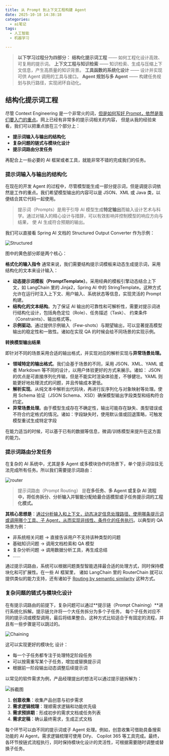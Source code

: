 ```yaml
---
title: 从 Prompt 到上下文工程构建 Agent
date: 2025-10-18 14:38:18
categories:
  - ai笔记
tags:
  - 人工智能
  - 机器学习

---
```


>**以下学习过程分为四部分：**
>**结构化提示词工程** —— 如何工程化设计高效、可复用的提示词。
>**上下文工程与知识检索** —— 知识检索、生成与压缩上下文信息，产生高质量的知识背景。
>**工具函数的系统化设计** —— 设计并实现可供 Agent 调用的工具与接口。
>**Agent 规划与多 Agent** —— 构建任务规划与执行路径，实现闭环自动化。

## 结构化提示词工程

尽管 Context Engineering 是一个非常火的词，<u>但是如何写好 Prompt，依然是我们要入门的重点</u>。网上已经有非常多的提示词相关的内容， 但是从我的经验来看，我们可以把重点放在三个部分上：

* **提示词输入与输出的结构化**
* **复杂问题的链式与模块化设计**
* **提示词路由分发任务**

再配合上一些必要的 AI 框架或者工具，就能非常不错的完成我们的任务。

### 提示词输入与输出的结构化

在现在的开发 Agent 的过程中，尽管模型能生成一部分提示词，但是调提示词依然是工作的重点。我们希望模型输出的内容可以是 JSON、XML 或 Java 类，以便结合其它代码一起使用。

>提示词（Prompts）是用于引导 AI 模型生成**特定输出**而输入设计艺术与科学。通过对输入的精心设计与措辞，可以有效影响并控制模型的响应方向与结果， 使 AI 生成符合预期的输出。

我们可以直接看 Spring AI 文档的 Structured Output Converter 作为示例：

![Structured](https://github.com/user-attachments/assets/a6c4bc71-6fea-45ec-af9c-9c44fe6b0451)

图中的黄色部分即是两个核心：

**格式化的输入指令**
通常来说，我们需要结构提示词模板来动态生成提示词，采用结构化的文本来设计输入：

* **动态提示词模板（PromptTemplate）**。采用经典的模板引擎动态结合上下文，如 LangChain 里的 Jinja2，Spring AI 中的 StringTemplate。这种方式允许在运行时注入上下文、用户输入、系统状态等信息，实现灵活的 Prompt 构建。
* **结构化的文本结构**。为了保证 AI 输出的可靠性和可解析性，需要对提示词进行结构化设计，包括角色定位（Role）、任务描述（Task）、 约束条件（Constraints）、输出格式等。
* **示例驱动**。通过提供示例输入（Few-shots）与期望输出，可以显著提高模型输出的稳定性和一致性。诸如在实现 QA 的时候会给不同场景的实现示例。

**转换模型输出结果**

即针对不同的场景采用合适的输出格式，并实现对应的解析实现与**异常场景处理。**

* **领域特定的输出格式**。我们会基于场景的不同，采用 JSON、XML、YAML 或者 Markdown 等不同的设计，以用户体验更好的方式来展示。诸如： JSON 的优点是可直接序列化传输，但是不能实时渲染体验差，不够健壮。YAML 则能更好地处理流式的问题，并且传输成本更低。
* **解析实现**。从纯文本中解析出代码块，再进行反序列化与对象映射等处理。使用 Schema 验证（JSON Schema、XSD）确保模型输出字段类型和结构符合约定。
* **异常场景处理**。由于模型生成存在不确定性，输出可能存在缺失、类型错误或不符合约定格式的情况。诸如：字段缺失时，使用默认值或回退策略，可触发模型重试生成特定字段

在能力适当的时候，可以基于已有的数据等信息，微调/训练模型来提升在这方面的能力。

### 提示词路由分发任务

在复杂的 AI 系统中，尤其是多 Agent 或多模块协作的场景下，单个提示词往往无法完成所有任务。所以我们需要提示词路由：

![router](https://github.com/user-attachments/assets/2cc8a7db-aa0b-452a-afc8-977b5f0066d8)

>提示词路由（Prompt Routing） 是**在多任务、多 Agent 或复杂 AI 流程中，将任务拆分、分析输入并智能分配给最合适模型或子任务提示词的工程化模式。**

**其核心思想是**：<u>通过分析输入和上下文，动态决定信息处理路径、使用哪条提示词或调用哪个工具、子 Agent，从而实现非线性、条件化的任务执行</u>。以典型的 QA 场景为例：

* 非系统相关问题 → 直接告诉用户不支持该种类型的问题
* 基础知识问题 → 调用文档检索和 QA 模型
* 复杂分析问题 → 调用数据分析工具，再生成总结
* ……


通过提示词路由，系统可以根据问题类型智能选择最合适的处理方式，同时保持模块化和可扩展性。在一些 AI 框架里， 诸如 LangChain 里的 RouterChain 就可以提供类似的能力支持，还有诸如于 [Routing by semantic similarity](https://python.langchain.com/docs/how_to/routing/#routing-by-semantic-similarity) 这种方式。

### 复杂问题的链式与模块化设计

在有提示词路由的前提下，复杂问题可以通过**提示链（Prompt Chaining）**进行系统化拆解。提示链允许将一个大任务拆分为多个子任务， 每个子任务对应不同的提示词或模型调用，最后将结果整合。这种方式比较适合于有固定的流程，并且有一些步骤是可以跳过的。

![Chaining](https://github.com/user-attachments/assets/6f98007c-9126-486f-8fc4-289a2b87b50f)

这可以实现更好的模块化 设计：

* 每一个子任务都专注于处理特定阶段任务
* 可以按需重写某个子任务，增加或替换提示词
* 根据前一阶段输出动态调整后续提示词

以常见的软件需求为例，产品经理提出的想法可以通过提示链拆解为：

![拆截图](https://github.com/user-attachments/assets/b288ee10-eb67-460d-9ae4-e056c28406d7)

1. **创意收集**：收集产品创意与初步需求
2. **需求逻辑梳理**：理顺需求逻辑和功能优先级
3. **需求预排期**：形成初步的需求文档或任务列表
4. **需求定稿**：确认最终需求，生成正式文档

每个环节可以由不同的提示词或子 Agent 处理。例如，创意收集可借助具备搜索功能的 AI Agent，需求逻辑梳理可使用 Dify、 Copilot 365 等工具完成。最终，各环节按链式流程执行，同时保持模块化设计的灵活性，可根据需要随时调整或替换子任务。

